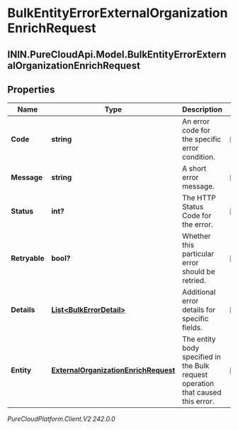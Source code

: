 # BulkEntityErrorExternalOrganizationEnrichRequest

## ININ.PureCloudApi.Model.BulkEntityErrorExternalOrganizationEnrichRequest

## Properties

|Name | Type | Description | Notes|
|------------ | ------------- | ------------- | -------------|
| **Code** | **string** | An error code for the specific error condition. | [optional] |
| **Message** | **string** | A short error message. | [optional] |
| **Status** | **int?** | The HTTP Status Code for the error. | [optional] |
| **Retryable** | **bool?** | Whether this particular error should be retried. | [optional] |
| **Details** | [**List&lt;BulkErrorDetail&gt;**](BulkErrorDetail) | Additional error details for specific fields. | [optional] |
| **Entity** | [**ExternalOrganizationEnrichRequest**](ExternalOrganizationEnrichRequest) | The entity body specified in the Bulk request operation that caused this error. | [optional] |



_PureCloudPlatform.Client.V2 242.0.0_
